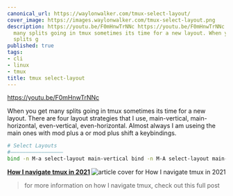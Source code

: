 ```yaml
---
canonical_url: https://waylonwalker.com/tmux-select-layout/
cover_image: https://images.waylonwalker.com/tmux-select-layout.png
description: https://youtu.be/F0mHnwTrNNc https://youtu.be/F0mHnwTrNNc When you get
  many splits going in tmux sometimes its time for a new layout. When you get many
  splits g
published: true
tags:
- cli
- linux
- tmux
title: tmux select-layout
---
```


https://youtu.be/F0mHnwTrNNc

When you get many splits going in tmux sometimes its time for a new layout. There are four layout strategies that I use, main-vertical, main-horizontal, even-vertical, even-horizontal. Almost always I am useing the main ones with mod plus a or mod plus shift a keybindings.

``` bash
# Select Layouts
#―――――――――――――――――
bind -n M-a select-layout main-vertical bind -n M-A select-layout main-horizontal  bind -n M-E select-layout even-vertical bind -n M-V select-layout even-horizontal
```



  <div class="onelinelink-wrapper">
      <a class="onelinelink" href="https://waylonwalker.com/tmux-nav-2021/">
          <img style="float: right;" align='right' src="https://images.waylonwalker.com/tmux-nav-2021-og_250x140.png" alt="article cover for 
 How I navigate tmux in 2021
"/>
          <p><strong>
 How I navigate tmux in 2021
</strong></p>
      </a>
  </div>


> for more information on how I navigate tmux, check out this full post